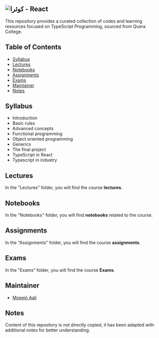 ## ![کوئرا](https://user-images.githubusercontent.com/49264993/137637114-e0687e95-08eb-4181-98b0-56fe515f6bc7.png) -  React
This repository provides a curated collection of codes and learning resources focused on TypeScript Programming, sourced from Quera College.

## Table of Contents

- [Syllabus](#syllabus)
- [Lectures](#lectures)
- [Notebooks](#notebooks)
- [Assignments](#assignments)
- [Exams](#exams)
- [Maintainer](#maintainer)
- [Notes](#notes)

## Syllabus
- Introduction
- Basic rules
- Advanced concepts
- Functional programming
- Object oriented programming
- Generics
- The final project
- TypeScript in React
- Typescript in industry

## Lectures

In the "Lectures" folder, you will find the course **lectures**.

## Notebooks

In the "Notebooks" folder, you will find **notebooks** related to the course.

## Assignments

In the "Assignments" folder, you will find the course **assignments**.

## Exams

In the "Exams" folder, you will find the course **Exams**.

## Maintainer

- [Moeein Aali](https://github.com/moeeinaali)

## Notes

Content of this repository is not directly copied, it has been adapted with additional notes for better understanding.


